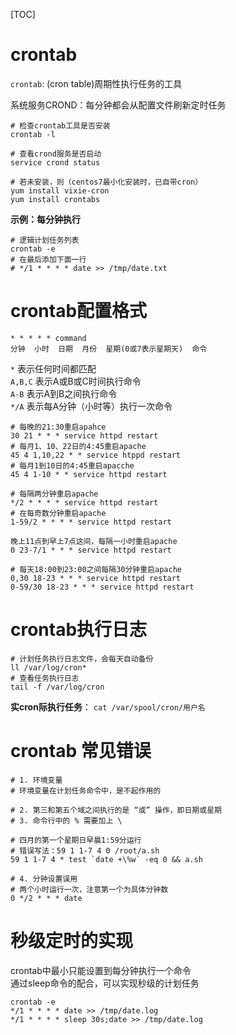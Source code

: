 [TOC]

# crontab

`crontab`: (cron table)周期性执行任务的工具  

系统服务CROND：每分钟都会从配置文件刷新定时任务  

```shell
# 检查crontab工具是否安装
crontab -l

# 查看crond服务是否启动
service crond status

# 若未安装，则（centos7最小化安装时，已自带cron）
yum install vixie-cron
yum install crontabs
```

**示例：每分钟执行**  

```shell
# 逻辑计划任务列表
crontab -e
# 在最后添加下面一行
# */1 * * * * date >> /tmp/date.txt
```

# crontab配置格式

`* * * * * command`  
`分钟  小时  日期  月份  星期(0或7表示星期天)  命令`  

`*` 表示任何时间都匹配  
`A,B,C` 表示A或B或C时间执行命令  
`A-B` 表示A到B之间执行命令  
`*/A` 表示每A分钟（小时等）执行一次命令  

```shell
# 每晚的21:30重启apahce
30 21 * * * service httpd restart
# 每月1、10、22日的4:45重启apache
45 4 1,10,22 * * service htppd restart
# 每月1到10日的4:45重启apacche
45 4 1-10 * * service httpd restart

# 每隔两分钟重启apache
*/2 * * * * service httpd restart
# 在每奇数分钟重启apache
1-59/2 * * * * service httpd restart

晚上11点到早上7点这间，每隔一小时重启apache
0 23-7/1 * * * service httpd restart

# 每天18:00到23:00之间每隔30分钟重启apache
0,30 18-23 * * * service httpd restart
0-59/30 18-23 * * * service httpd restart
```

# crontab执行日志

```shell
# 计划任务执行日志文件，会每天自动备份
ll /var/log/cron*
# 查看任务执行日志
tail -f /var/log/cron
```

**实cron际执行任务**： `cat /var/spool/cron/用户名`  

# crontab 常见错误

```
# 1. 环境变量
# 环境变量在计划任务命令中，是不起作用的

# 2. 第三和第五个域之间执行的是 “或” 操作，即日期或星期
# 3. 命令行中的 % 需要加上 \

# 四月的第一个星期日早晨1:59分运行
# 错误写法：59 1 1-7 4 0 /root/a.sh
59 1 1-7 4 * test `date +\%w` -eq 0 && a.sh

# 4. 分钟设置误用  
# 两个小时运行一次，注意第一个为具体分钟数
0 */2 * * * date
```

# 秒级定时的实现

crontab中最小只能设置到每分钟执行一个命令  
通过sleep命令的配合，可以实现秒级的计划任务  

```shell
crontab -e
*/1 * * * * date >> /tmp/date.log
*/1 * * * * sleep 30s;date >> /tmp/date.log
```